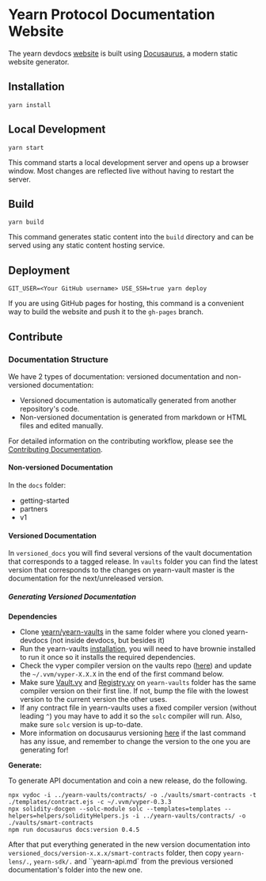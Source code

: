 # Yearn Protocol Documentation Website

The yearn devdocs [website](https://docs.yearn.finance/) is built using [Docusaurus](https://docusaurus.io/), a modern static website generator.

## Installation

```console
yarn install
```

## Local Development

```console
yarn start
```

This command starts a local development server and opens up a browser window. Most changes are reflected live without having to restart the server.

## Build

```console
yarn build
```

This command generates static content into the `build` directory and can be served using any static content hosting service.

## Deployment

```console
GIT_USER=<Your GitHub username> USE_SSH=true yarn deploy
```

If you are using GitHub pages for hosting, this command is a convenient way to build the website and push it to the `gh-pages` branch.

## Contribute

### Documentation Structure

We have 2 types of documentation: versioned documentation and non-versioned documentation:

- Versioned documentation is automatically generated from another repository's code.
- Non-versioned documentation is generated from markdown or HTML files and edited manually.

For detailed information on the contributing workflow, please see the [Contributing Documentation](CONTRIBUTING.md).

#### Non-versioned Documentation

In the `docs` folder:

- getting-started
- partners
- v1

#### Versioned Documentation

In `versioned_docs` you will find several versions of the vault documentation that corresponds to a tagged release. In `vaults` folder you can find the latest version that corresponds to the changes on yearn-vault master is the documentation for the next/unreleased version.

##### Generating Versioned Documentation

**Dependencies**

- Clone [yearn/yearn-vaults](https://github.com/yearn/yearn-vaults) in the same folder where you cloned yearn-devdocs (not inside devdocs, but besides it)
- Run the yearn-vaults [installation](https://github.com/yearn/yearn-vaults#installation), you will need to have brownie installed to run it once so it installs the required dependencies.
- Check the vyper compiler version on the vaults repo ([here](https://github.com/yearn/yearn-vaults/blob/master/contracts/Vault.vy#L1)) and update the `~/.vvm/vyper-X.X.X` in the end of the first command below.
- Make sure [Vault.vy](https://github.com/yearn/yearn-vaults/blob/master/contracts/Vault.vy#L1) and [Registry.vy](https://github.com/yearn/yearn-vaults/blob/master/contracts/Registry.vy#L1) on `yearn-vaults` folder has the same compiler version on their first line. If not, bump the file with the lowest version to the current version the other uses.
- If any contract file in yearn-vaults uses a fixed compiler version (without leading `^`) you may have to add it so the `solc` compiler will run. Also, make sure `solc` version is up-to-date.
- More information on docusaurus versioning [here](https://docusaurus.io/docs/versioning#tagging-a-new-version) if the last command has any issue, and remember to change the version to the one you are generating for!

**Generate:**

To generate API documentation and coin a new release, do the following.
```
npx vydoc -i ../yearn-vaults/contracts/ -o ./vaults/smart-contracts -t ./templates/contract.ejs -c ~/.vvm/vyper-0.3.3
npx solidity-docgen --solc-module solc --templates=templates --helpers=helpers/solidityHelpers.js -i ../yearn-vaults/contracts/ -o ./vaults/smart-contracts
npm run docusaurus docs:version 0.4.5
```
After that put everything generated in the new version documentation into `versioned_docs/version-x.x.x/smart-contracts` folder, then copy `yearn-lens/.`, `yearn-sdk/.` and ``yearn-api.md` from the previous versioned documentation's folder into the new one.

